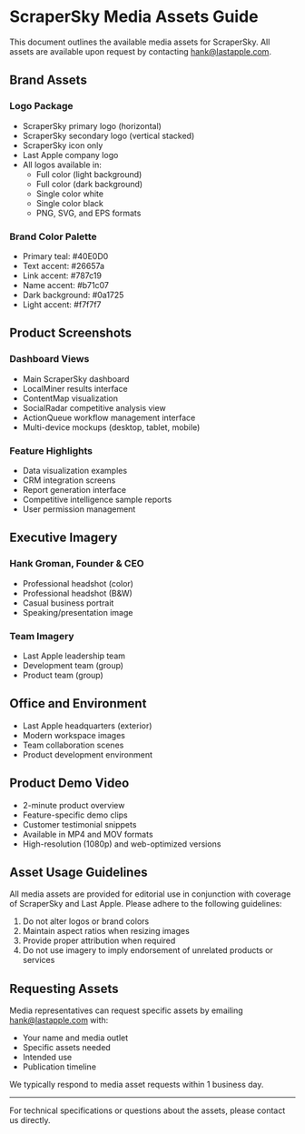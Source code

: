 # ScraperSky Media Assets Guide

This document outlines the available media assets for ScraperSky. All assets are available upon request by contacting [hank@lastapple.com](mailto:hank@lastapple.com).

## Brand Assets

### Logo Package

- ScraperSky primary logo (horizontal)
- ScraperSky secondary logo (vertical stacked)
- ScraperSky icon only
- Last Apple company logo
- All logos available in:
  - Full color (light background)
  - Full color (dark background)
  - Single color white
  - Single color black
  - PNG, SVG, and EPS formats

### Brand Color Palette

- Primary teal: #40E0D0
- Text accent: #26657a
- Link accent: #787c19
- Name accent: #b71c07
- Dark background: #0a1725
- Light accent: #f7f7f7

## Product Screenshots

### Dashboard Views

- Main ScraperSky dashboard
- LocalMiner results interface
- ContentMap visualization
- SocialRadar competitive analysis view
- ActionQueue workflow management interface
- Multi-device mockups (desktop, tablet, mobile)

### Feature Highlights

- Data visualization examples
- CRM integration screens
- Report generation interface
- Competitive intelligence sample reports
- User permission management

## Executive Imagery

### Hank Groman, Founder & CEO

- Professional headshot (color)
- Professional headshot (B&W)
- Casual business portrait
- Speaking/presentation image

### Team Imagery

- Last Apple leadership team
- Development team (group)
- Product team (group)

## Office and Environment

- Last Apple headquarters (exterior)
- Modern workspace images
- Team collaboration scenes
- Product development environment

## Product Demo Video

- 2-minute product overview
- Feature-specific demo clips
- Customer testimonial snippets
- Available in MP4 and MOV formats
- High-resolution (1080p) and web-optimized versions

## Asset Usage Guidelines

All media assets are provided for editorial use in conjunction with coverage of ScraperSky and Last Apple. Please adhere to the following guidelines:

1. Do not alter logos or brand colors
2. Maintain aspect ratios when resizing images
3. Provide proper attribution when required
4. Do not use imagery to imply endorsement of unrelated products or services

## Requesting Assets

Media representatives can request specific assets by emailing [hank@lastapple.com](mailto:hank@lastapple.com) with:

- Your name and media outlet
- Specific assets needed
- Intended use
- Publication timeline

We typically respond to media asset requests within 1 business day.

---

For technical specifications or questions about the assets, please contact us directly.
